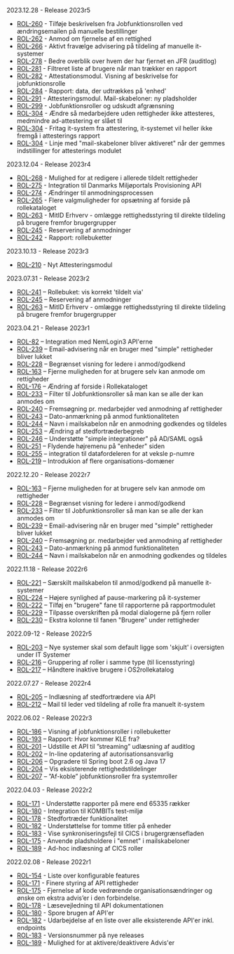 2023.12.28 - Release 2023r5
- [ROL-260](https://os2web.atlassian.net/browse/ROL-260) - Tilføje beskrivelsen fra Jobfunktionsrollen ved ændringsemailen på manuelle bestillinger
- [ROL-262](https://os2web.atlassian.net/browse/ROL-262) - Anmod om fjernelse af en rettighed
- [ROL-266](https://os2web.atlassian.net/browse/ROL-266) - Aktivt fravælge advisering på tildeling af manuelle it-systemer
- [ROL-278](https://os2web.atlassian.net/browse/ROL-278) - Bedre overblik over hvem der har fjernet en JFR (auditlog)
- [ROL-281](https://os2web.atlassian.net/browse/ROL-281) - Filtreret liste af brugere når man trækker en rapport
- [ROL-282](https://os2web.atlassian.net/browse/ROL-282) - Attestationsmodul. Visning af beskrivelse for jobfunktionsrolle
- [ROL-284](https://os2web.atlassian.net/browse/ROL-284) - Rapport: data, der udtrækkes på 'enhed'
- [ROL-291](https://os2web.atlassian.net/browse/ROL-291) - Attesteringsmodul. Mail-skabeloner: ny pladsholder
- [ROL-299](https://os2web.atlassian.net/browse/ROL-299) - Jobfunktionsroller og udskudt afgrænsning
- [ROL-304](https://os2web.atlassian.net/browse/ROL-304) - Ændre så medarbejdere uden rettigheder ikke attesteres, medmindre ad-attestering er slået til
- [ROL-304](https://os2web.atlassian.net/browse/ROL-304) - Fritag it-system fra attestering, it-systemet vil heller ikke fremgå i attesterings rapport
- [ROL-304](https://os2web.atlassian.net/browse/ROL-304) - Linje med "mail-skabeloner bliver aktiveret" når der gemmes indstillinger for attesterings modulet

2023.12.04 - Release 2023r4
- [ROL-268](https://os2web.atlassian.net/browse/ROL-268) - Mulighed for at redigere i allerede tildelt rettigheder
- [ROL-275](https://os2web.atlassian.net/browse/ROL-275) - Integration til Danmarks Miljøportals Provisioning API
- [ROL-274](https://os2web.atlassian.net/browse/ROL-274) - Ændringer til anmodningsprocessen
- [ROL-265](https://os2web.atlassian.net/browse/ROL-265) - Flere valgmuligheder for opsætning af forside på rollekataloget
- [ROL-263](https://os2web.atlassian.net/browse/ROL-263) - MitID Erhverv - omlægge rettighedsstyring til direkte tildeling på brugere fremfor brugergrupper
- [ROL-245](https://os2web.atlassian.net/browse/ROL-245) - Reservering af anmodninger
- [ROL-242](https://os2web.atlassian.net/browse/ROL-242) - Rapport: rollebuketter

2023.10.13 - Release 2023r3
- [ROL-210](https://os2web.atlassian.net/browse/ROL-210) - Nyt Attesteringsmodul

2023.07.31 - Release 2023r2
- [ROL-241](https://os2web.atlassian.net/browse/ROL-241) – Rollebuket: vis korrekt 'tildelt via'
- [ROL-245](https://os2web.atlassian.net/browse/ROL-245) – Reservering af anmodninger
- [ROL-263](https://os2web.atlassian.net/browse/ROL-263) – MitID Erhverv - omlægge rettighedsstyring til direkte tildeling på brugere fremfor brugergrupper

2023.04.21 - Release 2023r1
- [ROL-82](https://os2web.atlassian.net/browse/ROL-82) – Integration med NemLogin3 API'erne
- [ROL-239](https://os2web.atlassian.net/browse/ROL-239) – Email-advisering når en bruger med "simple" rettigheder bliver lukket
- [ROL-228](https://os2web.atlassian.net/browse/ROL-228) – Begrænset visning for ledere i anmod/godkend
- [ROL-163](https://os2web.atlassian.net/browse/ROL-163) – Fjerne muligheden for at brugere selv kan anmode om rettigheder
- [ROL-176](https://os2web.atlassian.net/browse/ROL-176) – Ændring af forside i Rollekataloget
- [ROL-233](https://os2web.atlassian.net/browse/ROL-233) – Filter til Jobfunktionsroller så man kan se alle der kan anmodes om
- [ROL-240](https://os2web.atlassian.net/browse/ROL-240) – Fremsøgning pr. medarbejder ved anmodning af rettigheder
- [ROL-243](https://os2web.atlassian.net/browse/ROL-243) – Dato-anmærkning på anmod funktionaliteten
- [ROL-244](https://os2web.atlassian.net/browse/ROL-244) – Navn i mailskabelon når en anmodning godkendes og tildeles
- [ROL-253](https://os2web.atlassian.net/browse/ROL-253) – Ændring af stedfortræderbegreb
- [ROL-246](https://os2web.atlassian.net/browse/ROL-246) – Understøtte "simple integrationer" på AD/SAML også
- [ROL-251](https://os2web.atlassian.net/browse/ROL-251) – Flydende højremenu på "enheder" siden
- [ROL-255](https://os2web.atlassian.net/browse/ROL-255) – integration til datafordeleren for at veksle p-numre
- [ROL-219](https://os2web.atlassian.net/browse/ROL-219) – Introdukion af flere organisations-domæner

2022.12.20 - Release 2022r7
- [ROL-163](https://os2web.atlassian.net/browse/ROL-163) – Fjerne muligheden for at brugere selv kan anmode om rettigheder
- [ROL-228](https://os2web.atlassian.net/browse/ROL-228) – Begrænset visning for ledere i anmod/godkend
- [ROL-233](https://os2web.atlassian.net/browse/ROL-233) – Filter til Jobfunktionsroller så man kan se alle der kan anmodes om
- [ROL-239](https://os2web.atlassian.net/browse/ROL-239) – Email-advisering når en bruger med "simple" rettigheder bliver lukket
- [ROL-240](https://os2web.atlassian.net/browse/ROL-240) – Fremsøgning pr. medarbejder ved anmodning af rettigheder
- [ROL-243](https://os2web.atlassian.net/browse/ROL-243) – Dato-anmærkning på anmod funktionaliteten
- [ROL-244](https://os2web.atlassian.net/browse/ROL-244) – Navn i mailskabelon når en anmodning godkendes og tildeles 

2022.11.18 - Release 2022r6
- [ROL-221](https://os2web.atlassian.net/browse/ROL-221) – Særskilt mailskabelon til anmod/godkend på manuelle it-systemer
- [ROL-224](https://os2web.atlassian.net/browse/ROL-224) – Højere synlighed af pause-markering på it-systemer
- [ROL-222](https://os2web.atlassian.net/browse/ROL-222) – Tilføj en "brugere" fane til rapporterne på rapportmodulet
- [ROL-229](https://os2web.atlassian.net/browse/ROL-229) – Tilpasse overskriften på modal dialogerne på fjern roller
- [ROL-230](https://os2web.atlassian.net/browse/ROL-230) – Ekstra kolonne til fanen "Brugere" under rettigheder

2022.09-12 - Release 2022r5
- [ROL-203](https://os2web.atlassian.net/browse/ROL-203) – Nye systemer skal som default ligge som 'skjult' i oversigten under IT Systemer
- [ROL-216](https://os2web.atlassian.net/browse/ROL-216) – Gruppering af roller i samme type (til licensstyring)
- [ROL-217](https://os2web.atlassian.net/browse/ROL-217) – Håndtere inaktive brugere i OS2rollekatalog

2022.07.27 - Release 2022r4
- [ROL-205](https://os2web.atlassian.net/browse/ROL-205) – Indlæsning af stedfortrædere via API
- [ROL-212](https://os2web.atlassian.net/browse/ROL-212) – Mail til leder ved tildeling af rolle fra manuelt it-system

2022.06.02 - Release 2022r3
- [ROL-186](https://os2web.atlassian.net/browse/ROL-186) – Visning af jobfunktionsroller i rollebuketter
- [ROL-193](https://os2web.atlassian.net/browse/ROL-193) – Rapport: Hvor kommer KLE fra?
- [ROL-201](https://os2web.atlassian.net/browse/ROL-201) – Udstille et API til ”streaming” udlæsning af auditlog
- [ROL-202](https://os2web.atlassian.net/browse/ROL-202) – In-line opdatering af autorisationsansvarlig
- [ROL-206](https://os2web.atlassian.net/browse/ROL-206) – Opgradere til Spring boot 2.6 og Java 17
- [ROL-204](https://os2web.atlassian.net/browse/ROL-204) – Vis eksisterende rettighedstildelinger
- [ROL-207](https://os2web.atlassian.net/browse/ROL-207) – ”Af-koble” jobfunktionsroller fra systemroller

2022.04.03 - Release 2022r2
- [ROL-171](https://os2web.atlassian.net/browse/ROL-133) - Understøtte rapporter på mere end 65335 rækker
- [ROL-180](https://os2web.atlassian.net/browse/ROL-168) - Integration til KOMBITs test-miljø
- [ROL-178](https://os2web.atlassian.net/browse/ROL-174) - Stedfortræder funktionalitet
- [ROL-182](https://os2web.atlassian.net/browse/ROL-188) - Understøttelse for tomme titler på enheder
- [ROL-183](https://os2web.atlassian.net/browse/ROL-195) - Vise synkroniseringsfejl til CICS i brugergrænsefladen
- [ROL-175](https://os2web.atlassian.net/browse/ROL-197) - Anvende pladsholdere i "emnet" i mailskabeloner
- [ROL-189](https://os2web.atlassian.net/browse/ROL-198) - Ad-hoc indlæsning af CICS roller

2022.02.08 - Release 2022r1

- [ROL-154](https://os2web.atlassian.net/browse/ROL-154) - Liste over konfigurable features
- [ROL-171](https://os2web.atlassian.net/browse/ROL-171) - Finere styring af API rettigheder
- [ROL-175](https://os2web.atlassian.net/browse/ROL-175) - Fjernelse af kode vedrørende organisationsændringer og ønske om ekstra advis’er i den forbindelse. 
- [ROL-178](https://os2web.atlassian.net/browse/ROL-178) - Læsevejledning til API dokumentationen
- [ROL-180](https://os2web.atlassian.net/browse/ROL-180) - Spore brugen af API'er
- [ROL-182](https://os2web.atlassian.net/browse/ROL-182) - Udarbejdelse af en liste over alle eksisterende API'er inkl. endpoints
- [ROL-183](https://os2web.atlassian.net/browse/ROL-183) - Versionsnummer på nye releases
- [ROL-189](https://os2web.atlassian.net/browse/ROL-189) - Mulighed for at aktivere/deaktivere Advis'er

